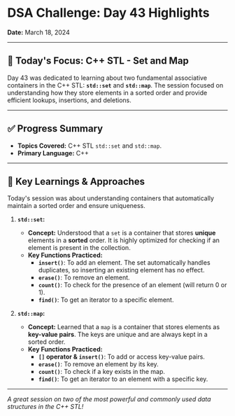 # DSA Challenge: Day 43 Highlights

**Date:** March 18, 2024

---

## 🎯 Today's Focus: C++ STL - Set and Map

Day 43 was dedicated to learning about two fundamental associative containers in the C++ STL: **`std::set`** and **`std::map`**. The session focused on understanding how they store elements in a sorted order and provide efficient lookups, insertions, and deletions.

---

## ✅ Progress Summary

-   **Topics Covered:** C++ STL `std::set` and `std::map`.
-   **Primary Language:** C++

---

## 🧠 Key Learnings & Approaches

Today's session was about understanding containers that automatically maintain a sorted order and ensure uniqueness.

1.  **`std::set`:**

    -   **Concept:** Understood that a `set` is a container that stores **unique** elements in a **sorted** order. It is highly optimized for checking if an element is present in the collection.
    -   **Key Functions Practiced:**
        -   **`insert()`**: To add an element. The set automatically handles duplicates, so inserting an existing element has no effect.
        -   **`erase()`**: To remove an element.
        -   **`count()`**: To check for the presence of an element (will return 0 or 1).
        -   **`find()`**: To get an iterator to a specific element.

2.  **`std::map`:**
    -   **Concept:** Learned that a `map` is a container that stores elements as **key-value pairs**. The keys are unique and are always kept in a sorted order.
    -   **Key Functions Practiced:**
        -   **`[]` operator & `insert()`**: To add or access key-value pairs.
        -   **`erase()`**: To remove an element by its key.
        -   **`count()`**: To check if a key exists in the map.
        -   **`find()`**: To get an iterator to an element with a specific key.

---

_A great session on two of the most powerful and commonly used data structures in the C++ STL!_
